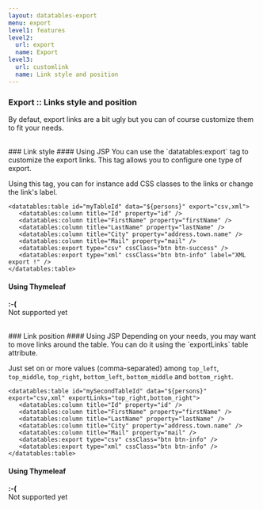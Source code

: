 ```yaml
---
layout: datatables-export
menu: export
level1: features
level2:
  url: export
  name: Export
level3:
  url: customlink
  name: Link style and position
---
```


### Export :: Links style and position

By defaut, export links are a bit ugly but you can of course customize them to fit your needs.

<br />
### Link style
#### Using JSP
You can use the `datatables:export` tag to customize the export links. This tag allows you to configure one type of export.

Using this tag, you can for instance add CSS classes to the links or change the link\'s label.

	<datatables:table id="myTableId" data="${persons}" export="csv,xml">
	   <datatables:column title="Id" property="id" />
	   <datatables:column title="FirstName" property="firstName" />
	   <datatables:column title="LastName" property="lastName" />
	   <datatables:column title="City" property="address.town.name" />
	   <datatables:column title="Mail" property="mail" />
	   <datatables:export type="csv" cssClass="btn btn-success" />
	   <datatables:export type="xml" cssClass="btn btn-info" label="XML export !" />
	</datatables:table>

#### Using Thymeleaf
<p class="alert alert-error"><strong>:-(</strong><br /> Not supported yet</p>

<br />
### Link position
#### Using JSP
Depending on your needs, you may want to move links around the table. You can do it using the `exportLinks` table attribute.

Just set on or more values (comma-separated) among `top_left`, `top_middle`, `top_right`, `bottom_left`, `bottom_middle` and `bottom_right`.

	<datatables:table id="mySecondTableId" data="${persons}" export="csv,xml" exportLinks="top_right,bottom_right">
	   <datatables:column title="Id" property="id" />
	   <datatables:column title="FirstName" property="firstName" />
	   <datatables:column title="LastName" property="lastName" />
	   <datatables:column title="City" property="address.town.name" />
	   <datatables:column title="Mail" property="mail" />
	   <datatables:export type="csv" cssClass="btn btn-info" />
	   <datatables:export type="xml" cssClass="btn btn-info" />
	</datatables:table>

#### Using Thymeleaf
<p class="alert alert-error"><strong>:-(</strong><br /> Not supported yet</p>
